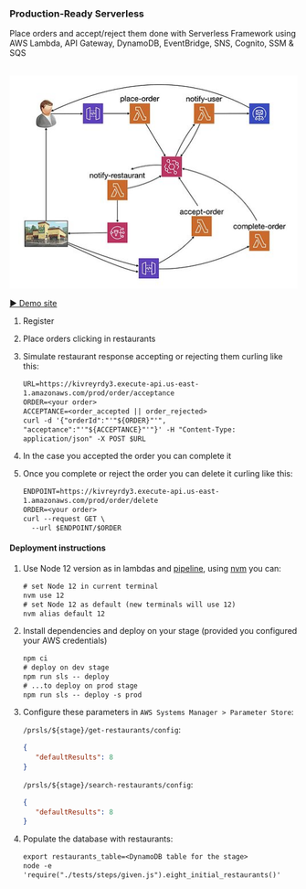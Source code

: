 ### Production-Ready Serverless 

Place orders and accept/reject them done with Serverless Framework using AWS Lambda, API Gateway, DynamoDB, EventBridge, SNS, Cognito, SSM & SQS
<br /><br />

<p align="center">
  <img src="doc/flow.jpg" />
</p> 

[▶️ Demo site](https://kivreyrdy3.execute-api.us-east-1.amazonaws.com/prod)

1. Register
1. Place orders clicking in restaurants
1. Simulate restaurant response accepting or rejecting them curling like this:

    ```shell script
    URL=https://kivreyrdy3.execute-api.us-east-1.amazonaws.com/prod/order/acceptance
    ORDER=<your order>
    ACCEPTANCE=<order_accepted || order_rejected> 
    curl -d '{"orderId":"'"${ORDER}"'", "acceptance":"'"${ACCEPTANCE}"'"}' -H "Content-Type: application/json" -X POST $URL
    ```
1. In the case you accepted the order you can complete it
1. Once you complete or reject the order you can delete it curling like this:
   ```shell script
   ENDPOINT=https://kivreyrdy3.execute-api.us-east-1.amazonaws.com/prod/order/delete
   ORDER=<your order>
   curl --request GET \
     --url $ENDPOINT/$ORDER
   ```
   
#### Deployment instructions

1. Use Node 12 version as in lambdas and [pipeline](.github/workflows), using [nvm](https://github.com/nvm-sh/nvm) you can:

    ```
    # set Node 12 in current terminal
    nvm use 12
    # set Node 12 as default (new terminals will use 12)
    nvm alias default 12
    ```
   
1. Install dependencies and deploy on your stage (provided you configured your AWS credentials)

    ```shell script
    npm ci
    # deploy on dev stage
    npm run sls -- deploy
    # ...to deploy on prod stage
    npm run sls -- deploy -s prod
    ```

1. Configure these parameters in `AWS Systems Manager > Parameter Store`:

    `/prsls/${stage}/get-restaurants/config`: 
    ```json
    {
       "defaultResults": 8
    }
    ```
    `/prsls/${stage}/search-restaurants/config`:
    ```json
    {
       "defaultResults": 8
    }
    ```

1. Populate the database with restaurants:

    ```shell script
    export restaurants_table=<DynamoDB table for the stage>
    node -e 'require("./tests/steps/given.js").eight_initial_restaurants()'
    ```